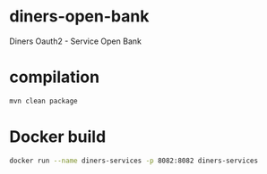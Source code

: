 # diners-open-bank
Diners Oauth2 - Service Open Bank

# compilation
```zsh
mvn clean package
```

# Docker build
```bash
docker run --name diners-services -p 8082:8082 diners-services
```
